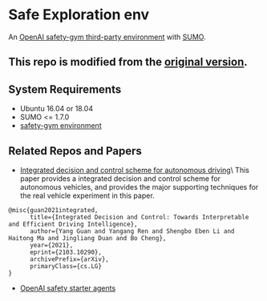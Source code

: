 # Safe Exploration env

An [OpenAI safety-gym third-party environment](https://openai.com/blog/safety-gym/) with [SUMO](https://www.eclipse.org/sumo/). 

## This repo is **modified** from the [original version](https://github.com/idthanm/env_build).

## System Requirements
- Ubuntu 16.04 or 18.04
- SUMO <= 1.7.0
- [safety-gym environment](https://github.com/openai/safety-gym)

## Related Repos and Papers
- [Integrated decision and control scheme for autonomous driving](https://arxiv.org/abs/2103.10290)\\
This paper provides a integrated decision and control scheme for autonomous vehicles, and provides the major supporting techniques for the real vehicle experiment in this paper.
```
@misc{guan2021integrated,
      title={Integrated Decision and Control: Towards Interpretable and Efficient Driving Intelligence}, 
      author={Yang Guan and Yangang Ren and Shengbo Eben Li and Haitong Ma and Jingliang Duan and Bo Cheng},
      year={2021},
      eprint={2103.10290},
      archivePrefix={arXiv},
      primaryClass={cs.LG}
}
```
- [OpenAI safety starter agents](https://github.com/openai/safety-starter-agents)
